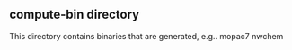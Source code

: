 ## compute-bin directory

This directory contains binaries that are generated, e.g..
mopac7
nwchem

